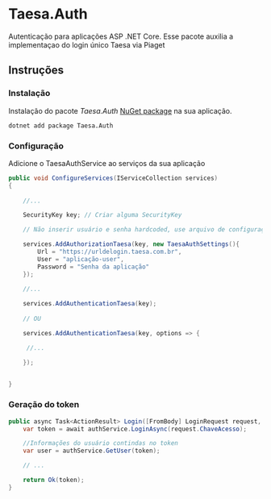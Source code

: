 # Taesa.Auth

Autenticação para aplicações ASP .NET Core. Esse pacote auxilia a implementaçao do login único Taesa via Piaget

## Instruções

### Instalação
Instalação do pacote _Taesa.Auth_ [NuGet package](https://www.nuget.org/packages/Taesa.Auth/) na sua aplicação.

```shell
dotnet add package Taesa.Auth
```

### Configuração

Adicione o TaesaAuthService ao serviços da sua aplicação
```csharp
public void ConfigureServices(IServiceCollection services)
{
    
    //...

    SecurityKey key; // Criar alguma SecurityKey 

    // Não inserir usuário e senha hardcoded, use arquivo de configuração, variáveis de ambiente, parametros de inicialização, adivinhação, milagre etc

    services.AddAuthorizationTaesa(key, new TaesaAuthSettings(){
        Url = "https://urldelogin.taesa.com.br",
        User = "aplicação-user", 
        Password = "Senha da aplicação" 
    });
    
    //...

    services.AddAuthenticationTaesa(key);
    
    // OU

    services.AddAuthenticationTaesa(key, options => {

     //...

    });


}

```

### Geração do token

```csharp
public async Task<ActionResult> Login([FromBody] LoginRequest request, [FromServices] TaesaAuthService authService){
    var token = await authService.LoginAsync(request.ChaveAcesso);

    //Informações do usuário contindas no token
    var user = authService.GetUser(token);

    // ...

    return Ok(token);
}
```